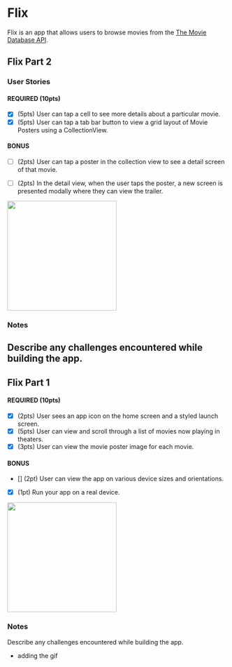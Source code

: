 # Flix

Flix is an app that allows users to browse movies from the [The Movie Database API](http://docs.themoviedb.apiary.io/#).

## Flix Part 2

### User Stories

#### REQUIRED (10pts)
- [x] (5pts) User can tap a cell to see more details about a particular movie.
- [x] (5pts) User can tap a tab bar button to view a grid layout of Movie Posters using a CollectionView.

#### BONUS
- [ ] (2pts) User can tap a poster in the collection view to see a detail screen of that movie.
- [ ] (2pts) In the detail view, when the user taps the poster, a new screen is presented modally where they can view the trailer.


<img src="https://imgur.com/Cnf69aZ" width=250><br>

### Notes
Describe any challenges encountered while building the app.
---

## Flix Part 1


#### REQUIRED (10pts)
- [x] (2pts) User sees an app icon on the home screen and a styled launch screen.
- [x] (5pts) User can view and scroll through a list of movies now playing in theaters.
- [x] (3pts) User can view the movie poster image for each movie.

#### BONUS
- [] (2pt) User can view the app on various device sizes and orientations.
- [x] (1pt) Run your app on a real device.


<img src="https://media3.giphy.com/media/TUEt68IPJ3DPMQftTX/giphy.gif?cid=790b76113300f4098623f5ed8553fb09b6d823af2fbda880&rid=giphy.gif&ct=g" width=250><br>

### Notes
Describe any challenges encountered while building the app.
- adding the gif
